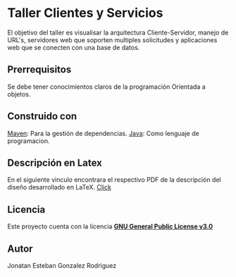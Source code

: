 # Taller Clientes y Servicios #
El objetivo del taller es visualisar la arquitectura Cliente-Servidor, manejo de URL's, servidores web que soporten multiples solicitudes y aplicaciones web que se conecten con una base de datos.

## Prerrequisitos ##
Se debe tener conocimientos claros de la programación Orientada a objetos. 

## Construido con ##
[Maven](https://maven.apache.org/): Para la gestión de dependencias.
[Java](https://www.java.com/es/): Como lenguaje de programacion.

## Descripción en Latex ##
En el siguiente vinculo encontrara el respectivo PDF de la descripción del diseño desarrollado en LaTeX.
[Click](https://github.com/JonatanGonzalez09/Heroku-AREP/blob/master/src/resources/INTRODUCTION_TO_COMPUTER_SYSTEM_DESIGN_.pdf)

## Licencia ##
Este proyecto cuenta con la licencia [**GNU General Public License v3.0**]()

## Autor ##
Jonatan Esteban Gonzalez Rodriguez 
